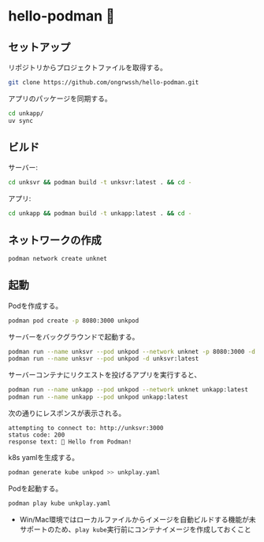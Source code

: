 # hello-podman 🦭


## セットアップ

リポジトリからプロジェクトファイルを取得する。

```sh
git clone https://github.com/ongrwssh/hello-podman.git
```

アプリのパッケージを同期する。

```sh
cd unkapp/
uv sync
```


## ビルド

サーバー:

```sh
cd unksvr && podman build -t unksvr:latest . && cd -
```

アプリ:

```sh
cd unkapp && podman build -t unkapp:latest . && cd -
```

## ネットワークの作成

```sh
podman network create unknet
```

## 起動

Podを作成する。

```sh
podman pod create -p 8080:3000 unkpod
```

サーバーをバックグラウンドで起動する。

```sh
podman run --name unksvr --pod unkpod --network unknet -p 8080:3000 -d unksvr:latest
podman run --name unksvr --pod unkpod -d unksvr:latest
```

サーバーコンテナにリクエストを投げるアプリを実行すると、

```sh
podman run --name unkapp --pod unkpod --network unknet unkapp:latest
podman run --name unkapp --pod unkpod unkapp:latest
```

次の通りにレスポンスが表示される。

```plain
attempting to connect to: http://unksvr:3000
status code: 200
response text: 💩 Hello from Podman!
```

k8s yamlを生成する。

```sh
podman generate kube unkpod >> unkplay.yaml
```

Podを起動する。

```sh
podman play kube unkplay.yaml
```

- Win/Mac環境ではローカルファイルからイメージを自動ビルドする機能が未サポートのため、`play kube`実行前にコンテナイメージを作成しておくこと

